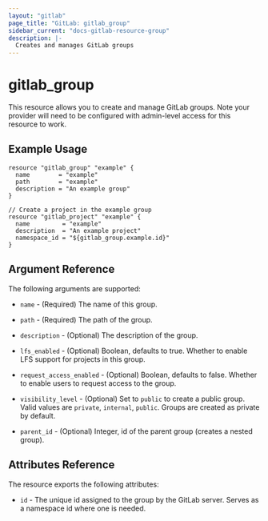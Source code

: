 ```yaml
---
layout: "gitlab"
page_title: "GitLab: gitlab_group"
sidebar_current: "docs-gitlab-resource-group"
description: |-
  Creates and manages GitLab groups
---
```


# gitlab\_group

This resource allows you to create and manage GitLab groups.
Note your provider will need to be configured with admin-level access for this resource to work.

## Example Usage

```hcl
resource "gitlab_group" "example" {
  name        = "example"
  path        = "example"
  description = "An example group"
}

// Create a project in the example group
resource "gitlab_project" "example" {
  name         = "example"
  description  = "An example project"
  namespace_id = "${gitlab_group.example.id}"
}
```

## Argument Reference

The following arguments are supported:

* `name` - (Required) The name of this group.

* `path` - (Required) The path of the group.

* `description` - (Optional) The description of the group.

* `lfs_enabled` - (Optional) Boolean, defaults to true.  Whether to enable LFS
support for projects in this group.

* `request_access_enabled` - (Optional) Boolean, defaults to false.  Whether to
enable users to request access to the group.

* `visibility_level` - (Optional) Set to `public` to create a public group.
  Valid values are `private`, `internal`, `public`.
  Groups are created as private by default.

* `parent_id` - (Optional) Integer, id of the parent group (creates a nested group).

## Attributes Reference

The resource exports the following attributes:

* `id` - The unique id assigned to the group by the GitLab server.  Serves as a
  namespace id where one is needed.
